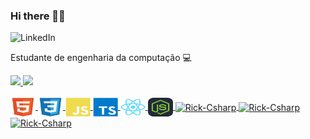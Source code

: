 ### Hi there 👋😄 
![LinkedIn](https://img.shields.io/badge/LinkedIn-Connect-blue?style=flat-square&logo=linkedin&logoColor=white&link=https://www.linkedin.com/in/murilo-scanholato-472483239/)



Estudante de engenharia da computação 💻

<div>
  <a href="https://github.com/Scanholato">
  <img height="180em" src="https://github-readme-stats.vercel.app/api?username=scanholato&show_icons=true&theme=tokyonight&include_all_commits=true&count_private=true"/>
  <img height="180em" src="https://github-readme-stats.vercel.app/api/top-langs/?username=scanholato&layout=compact&langs_count=7&theme=tokyonight"/>
</div>
  
<div style="display: inline_block"><br>
  <img align="center" alt="Rick-HTML" height="30" width="40" src="https://raw.githubusercontent.com/devicons/devicon/master/icons/html5/html5-original.svg">
  <img align="center" alt="Rick-CSS" height="30" width="40" src="https://raw.githubusercontent.com/devicons/devicon/master/icons/css3/css3-original.svg">
  <img align="center" alt="Rick-Js" height="30" width="40" src="https://raw.githubusercontent.com/devicons/devicon/master/icons/javascript/javascript-plain.svg">
  <img align="center" alt="Rick-Ts" height="30" width="40" src="https://raw.githubusercontent.com/devicons/devicon/master/icons/typescript/typescript-plain.svg">
  <img align="center" alt="Rick-React" height="30" width="40" src="https://raw.githubusercontent.com/devicons/devicon/master/icons/react/react-original.svg">
  <img align="center" alt="Rick-Node" height="30" width="40" src="https://raw.githubusercontent.com/tandpfun/skill-icons/d1c752b99bb25a0e5aa363bae1db2809173ee966/icons/NodeJS-Dark.svg">
  <img align="center" alt="Rick-Csharp" height="30" width="30" src="https://kde.technology/blog/media/blog/1024px-Bootstrap_logo.svg.png">
  <img align="center" alt="Rick-Csharp" height="30" width="30" src="https://devkico.itexto.com.br/wp-content/uploads/2020/02/electron_logo.png">
  <img align="center" alt="Rick-Csharp" height="34" width="34" src="https://images.opencollective.com/strapi/3ec3247/logo/256.png">
</div>
  
##
  
<!--
**Ricardo-script/Ricardo-script** is a ✨ _special_ ✨ repository because its `README.md` (this file) appears on your GitHub profile.

Here are some ideas to get you started:

- 🔭 I’m currently working on ...
- 🌱 I’m currently learning ...
- 👯 I’m looking to collaborate on ...
- 🤔 I’m looking for help with ...
- 💬 Ask me about ...
- 📫 How to reach me: ...
- 😄 Pronouns: ...
- ⚡ Fun fact: ...
-->



